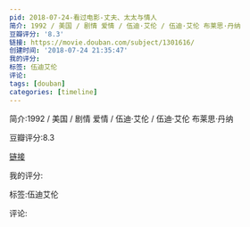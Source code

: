 ```yaml
---
pid: 2018-07-24-看过电影-丈夫、太太与情人
简介: 1992 / 美国 / 剧情 爱情 / 伍迪·艾伦 / 伍迪·艾伦 布莱思·丹纳
豆瓣评分: '8.3'
链接: https://movie.douban.com/subject/1301616/
创建时间: '2018-07-24 21:35:47'
我的评分:
标签: 伍迪艾伦
评论:
tags: [douban]
categories: [timeline]
---
```

简介:1992 / 美国 / 剧情 爱情 / 伍迪·艾伦 / 伍迪·艾伦 布莱思·丹纳

豆瓣评分:8.3

[链接](https://movie.douban.com/subject/1301616/)

我的评分:

标签:伍迪艾伦

评论:

